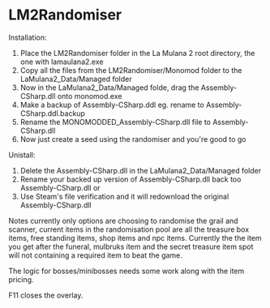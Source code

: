# LM2Randomiser

Installation:
1. Place the LM2Randomiser folder in the La Mulana 2 root directory, the one with lamaulana2.exe
2. Copy all the files from the LM2Randomiser/Monomod folder to the LaMulana2_Data/Managed folder
3. Now in the LaMulana2_Data/Managed folde, drag the Assembly-CSharp.dll onto monomod.exe
4. Make a backup of Assembly-CSharp.ddl eg. rename to Assembly-CSharp.ddl.backup
5. Rename the MONOMODDED_Assembly-CSharp.dll file to Assembly-CSharp.dll
6. Now just create a seed using the randomiser and you're good to go

Unistall:
1. Delete the Assembly-CSharp.dll in the LaMulana2_Data/Managed folder
2. Rename your backed up version of Assembly-CSharp.dll back too Assembly-CSharp.dll
or
1. Use Steam's file verification and it will redownload the original Assembly-CSharp.dll

Notes currently only options are choosing to randomise the grail and scanner, current items in the randomisation pool are all the treasure box items, free standing items, shop items and npc items. Currently the the item you get after the funeral, mulbruks item and the secret treasure item spot will not containing a required item to beat the game. 

The logic for bosses/minibosses needs some work along with the item pricing.

F11 closes the overlay.
